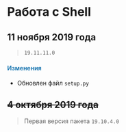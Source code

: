 # Работа с Shell

## 11 ноября 2019 года

> `19.11.11.0`

<h4><span style="color:#247CB4;">Изменения</span></h4>

- Обновлен файл `setup.py`

## ~~4 октября 2019 года~~

> Первая версия пакета `19.10.4.0`
